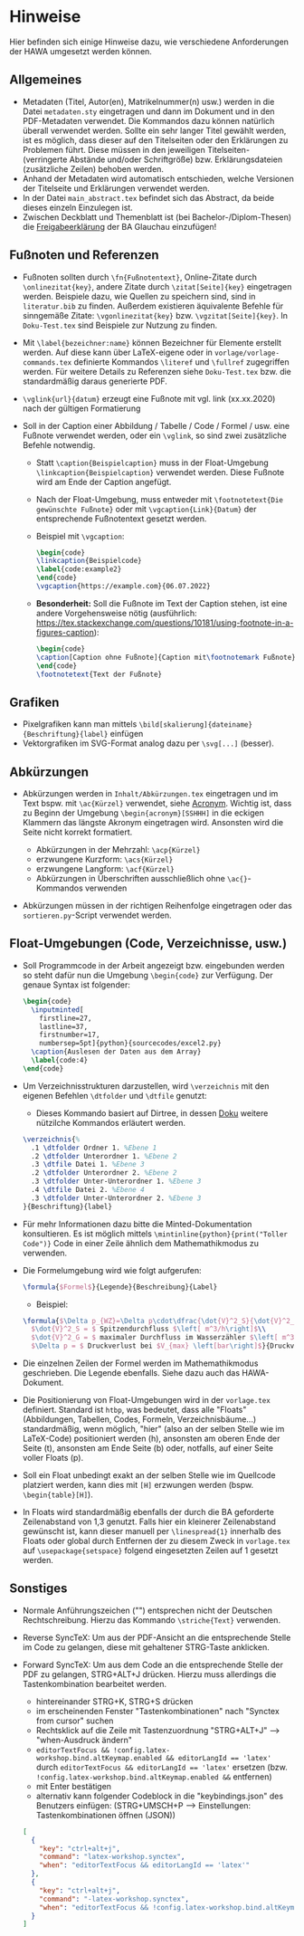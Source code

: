 # Hinweise

Hier befinden sich einige Hinweise dazu, wie verschiedene Anforderungen der HAWA umgesetzt werden können.

## Allgemeines

- Metadaten (Titel, Autor(en), Matrikelnummer(n) usw.) werden in die Datei `metadaten.sty` eingetragen und dann im Dokument und in den PDF-Metadaten verwendet. Die Kommandos dazu können natürlich überall verwendet werden. Sollte ein sehr langer Titel gewählt werden, ist es möglich, dass dieser auf den Titelseiten oder den Erklärungen zu Problemen führt. Diese müssen in den jeweiligen Titelseiten- (verringerte Abstände und/oder Schriftgröße) bzw. Erklärungsdateien (zusätzliche Zeilen) behoben werden.
- Anhand der Metadaten wird automatisch entschieden, welche Versionen der Titelseite und Erklärungen verwendet werden.
- In der Datei `main_abstract.tex` befindet sich das Abstract, da beide dieses einzeln Einzulegen ist.
- Zwischen Deckblatt und Themenblatt ist (bei Bachelor-/Diplom-Thesen) die [Freigabeerklärung](https://www.ba-glauchau.de/fileadmin/glauchau/waehrend-des-studium/dokumente/pruefungen/4BA-F.300_Freigabeerkla__rung_Thesis_ausfu__llbar.pdf) der BA Glauchau einzufügen!

## Fußnoten und Referenzen

- Fußnoten sollten durch `\fn{Fußnotentext}`, Online-Zitate durch `\onlinezitat{key}`, andere Zitate durch `\zitat[Seite]{key}` eingetragen werden. Beispiele dazu, wie Quellen zu speichern sind, sind in `literatur.bib` zu finden. Außerdem existieren äquivalente Befehle für sinngemäße Zitate: `\vgonlinezitat{key}` bzw. `\vgzitat[Seite]{key}`. In `Doku-Test.tex` sind Beispiele zur Nutzung zu finden.

- Mit `\label{bezeichner:name}` können Bezeichner für Elemente erstellt werden. Auf diese kann über LaTeX-eigene oder in `vorlage/vorlage-commands.tex` definierte Kommandos `\literef` und `\fullref` zugegriffen werden.
Für weitere Details zu Referenzen siehe `Doku-Test.tex` bzw. die standardmäßig daraus generierte PDF.

- `\vglink{url}{datum}` erzeugt eine Fußnote mit vgl. link (xx.xx.2020) nach der gültigen Formatierung

- Soll in der Caption einer Abbildung / Tabelle / Code / Formel / usw. eine Fußnote verwendet werden, oder ein `\vglink`, so sind zwei zusätzliche Befehle notwendig.
  - Statt `\caption{Beispielcaption}` muss in der Float-Umgebung `\linkcaption{Beispielcaption}` verwendet werden.
  Diese Fußnote wird am Ende der Caption angefügt.
  - Nach der Float-Umgebung, muss entweder mit `\footnotetext{Die gewünschte Fußnote}` oder mit `\vgcaption{Link}{Datum}` der entsprechende Fußnotentext gesetzt werden.
  - Beispiel mit `\vgcaption`:

    ```tex
    \begin{code}
    \linkcaption{Beispielcode}
    \label{code:example2}
    \end{code}
    \vgcaption{https://example.com}{06.07.2022}
    ```

  - **Besonderheit:** Soll die Fußnote im Text der Caption stehen, ist eine andere Vorgehensweise nötig (ausführlich: https://tex.stackexchange.com/questions/10181/using-footnote-in-a-figures-caption):

    ```tex
    \begin{code}
    \caption[Caption ohne Fußnote]{Caption mit\footnotemark Fußnote}
    \end{code}
    \footnotetext{Text der Fußnote}
    ```

## Grafiken

- Pixelgrafiken kann man mittels `\bild[skalierung]{dateiname}{Beschriftung}{label}` einfügen
- Vektorgrafiken im SVG-Format analog dazu per `\svg[...]` (besser).

## Abkürzungen

- Abkürzungen werden in `Inhalt/Abkürzungen.tex` eingetragen und im Text bspw. mit `\ac{Kürzel}` verwendet, siehe [Acronym](https://www.namsu.de/Extra/pakete/Acronym.html). Wichtig ist, dass zu Beginn der Umgebung `\begin{acronym}[SSHHH]` in die eckigen Klammern das längste Akronym eingetragen wird. Ansonsten wird die Seite nicht korrekt formatiert.
  - Abkürzungen in der Mehrzahl: `\acp{Kürzel}`
  - erzwungene Kurzform: `\acs{Kürzel}`
  - erzwungene Langform: `\acf{Kürzel}`
  - Abkürzungen in Überschriften ausschließlich ohne `\ac{}`-Kommandos verwenden

- Abkürzungen müssen in der richtigen Reihenfolge eingetragen oder das `sortieren.py`-Script verwendet werden.

## Float-Umgebungen (Code, Verzeichnisse, usw.)

- Soll Programmcode in der Arbeit angezeigt bzw. eingebunden werden so steht dafür nun die Umgebung `\begin{code}` zur Verfügung. Der genaue Syntax ist folgender:

  ```tex
  \begin{code}
    \inputminted[
      firstline=27,
      lastline=37,
      firstnumber=17,
      numbersep=5pt]{python}{sourcecodes/excel2.py}
    \caption{Auslesen der Daten aus dem Array}
    \label{code:4}
  \end{code}
  ```

- Um Verzeichnisstrukturen darzustellen, wird `\verzeichnis` mit den eigenen Befehlen `\dtfolder` und `\dtfile` genutzt:
  - Dieses Kommando basiert auf Dirtree, in dessen [Doku](http://tug.ctan.org/macros/generic/dirtree/dirtree.pdf) weitere nützilche Kommandos erläutert werden.

  ```tex
  \verzeichnis{%
    .1 \dtfolder Ordner 1. %Ebene 1
    .2 \dtfolder Unterordner 1. %Ebene 2
    .3 \dtfile Datei 1. %Ebene 3
    .2 \dtfolder Unterordner 2. %Ebene 2
    .3 \dtfolder Unter-Unterordner 1. %Ebene 3
    .4 \dtfile Datei 2. %Ebene 4
    .3 \dtfolder Unter-Unterordner 2. %Ebene 3
  }{Beschriftung}{label}
  ```

- Für mehr Informationen dazu bitte die Minted-Dokumentation konsultieren. Es ist möglich mittels `\mintinline{python}{print("Toller Code")}` Code in einer Zeile ähnlich dem Mathemathikmodus zu verwenden.

- Die Formelumgebung wird wie folgt aufgerufen:

  ```tex
  \formula{$Formel$}{Legende}{Beschreibung}{Label}
  ```

  - Beispiel:

  ```tex
  \formula{$\Delta p_{WZ}=\Delta p\cdot\dfrac{\dot{V}^2_S}{\dot{V}^2_G}$}{%
    $\dot{V}^2_S = $ Spitzendurchfluss $\left[ m^3/h\right]$\\
    $\dot{V}^2_G = $ maximaler Durchfluss im Wasserzähler $\left[ m^3/h\right]$\\
    $\Delta p = $ Druckverlust bei $V_{max} \left[bar\right]$}{Druckverlust}{formel:ohm}
  ```

- Die einzelnen Zeilen der Formel werden im Mathemathikmodus geschrieben. Die Legende ebenfalls. Siehe dazu auch das HAWA-Dokument.

- Die Positionierung von Float-Umgebungen wird in der `vorlage.tex` definiert. Standard ist `htbp`, was bedeutet, dass alle "Floats" (Abbildungen, Tabellen, Codes, Formeln, Verzeichnisbäume...) standardmäßig, wenn möglich, "hier" (also an der selben Stelle wie im LaTeX-Code) positioniert werden (h), ansonsten am oberen Ende der Seite (t), ansonsten am Ende Seite (b) oder, notfalls, auf einer Seite voller Floats (p).

- Soll ein Float unbedingt exakt an der selben Stelle wie im Quellcode platziert werden, kann dies mit `[H]` erzwungen werden (bspw. `\begin{table}[H]`).

- In Floats wird standardmäßig ebenfalls der durch die BA geforderte Zeilenabstand von 1,3 genutzt. Falls hier ein kleinerer Zeilenabstand gewünscht ist, kann dieser manuell per `\linespread{1}` innerhalb des Floats oder global durch Entfernen der zu diesem Zweck in `vorlage.tex` auf `\usepackage{setspace}` folgend eingesetzten Zeilen auf 1 gesetzt werden.

## Sonstiges

- Normale Anführungszeichen ("") entsprechen nicht der Deutschen Rechtschreibung. Hierzu das Kommando `\striche{Text}` verwenden.
- Reverse SyncTeX: Um aus der PDF-Ansicht an die entsprechende Stelle im Code zu gelangen, diese mit gehaltener STRG-Taste anklicken.
- Forward SyncTeX: Um aus dem Code an die entsprechende Stelle der PDF zu gelangen, STRG+ALT+J drücken. Hierzu muss allerdings die Tastenkombination bearbeitet werden.
  - hintereinander STRG+K, STRG+S drücken
  - im erscheinenden Fenster "Tastenkombinationen" nach "Synctex from cursor" suchen
  - Rechtsklick auf die Zeile mit Tastenzuordnung "STRG+ALT+J" --> "when-Ausdruck ändern"
  - `editorTextFocus && !config.latex-workshop.bind.altKeymap.enabled && editorLangId == 'latex'` durch `editorTextFocus && editorLangId == 'latex'` ersetzen (bzw. `!config.latex-workshop.bind.altKeymap.enabled &&` entfernen)
  - mit Enter bestätigen
  - alternativ kann folgender Codeblock in die "keybindings.json" des Benutzers einfügen: (STRG+UMSCH+P --> Einstellungen: Tastenkombinationen öffnen (JSON))
  
  ```json
  [
    {
      "key": "ctrl+alt+j",
      "command": "latex-workshop.synctex",
      "when": "editorTextFocus && editorLangId == 'latex'"
    },
    {
      "key": "ctrl+alt+j",
      "command": "-latex-workshop.synctex",
      "when": "editorTextFocus && !config.latex-workshop.bind.altKeymap.enabled && editorLangId == 'latex'"
    }
  ]
  ```
